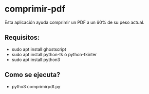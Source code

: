 # comprimir-pdf
Esta aplicación ayuda comprimir un PDF a un 60% de su peso actual.

## Requisitos:
- sudo apt install ghostscript
- sudo apt install python-tk ó python-tkinter
- sudo apt install python3

## Como se ejecuta?

- pytho3 comprimirpdf.py

